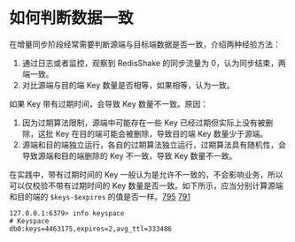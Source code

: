 # 如何判断数据一致

在增量同步阶段经常需要判断源端与目标端数据是否一致，介绍两种经验方法：
1. 通过日志或者监控，观察到 RedisShake 的同步流量为 0，认为同步结束，两端一致。
2. 对比源端与目的端 Key 数量是否相等，如果相等，认为一致。

如果 Key 带有过期时间，会导致 Key 数量不一致。原因：
1. 因为过期算法限制，源端中可能存在一些 Key 已经过期但实际上没有被删除，这批 Key 在目的端可能会被删除，导致目的端 Key 数量少于源端。
2. 源端和目的端独立运行，各自的过期算法独立运行，过期算法具有随机性，会导致源端和目的端删除的 Key 不一致，导致 Key 数量不一致。

在实践中，带有过期时间的 Key 一般认为是允许不一致的，不会影响业务，所以可以仅校验不带有过期时间的 Key 数量是否一致。如下所示，应当分别计算源端和目的端的 `$keys-$expires` 的值是否一样。[795](https://github.com/tair-opensource/RedisShake/issues/795) [791](https://github.com/tair-opensource/RedisShake/issues/791)
```
127.0.0.1:6379> info keyspace
# Keyspace
db0:keys=4463175,expires=2,avg_ttl=333486
```